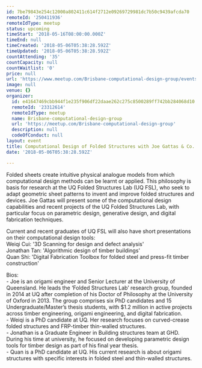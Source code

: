 ```yaml
---
id: 7be79843e254c12000a802411c614f2712e09269729981dc7b50c9439afcda70
remoteId: '250411936'
remoteIdType: meetup
status: upcoming
timeStart: '2018-05-16T08:00:00.000Z'
timeEnd: null
timeCreated: '2018-05-06T05:38:28.592Z'
timeUpdated: '2018-05-06T05:38:28.592Z'
countAttending: '35'
countCapacity: null
countWaitlist: '0'
price: null
url: 'https://www.meetup.com/Brisbane-computational-design-group/events/250411936/'
image: null
venue: {}
organizer:
  id: e41647469cbb944f1e235f906df22daae262c275c8500289ff742bb284068d10
  remoteId: '23312614'
  remoteIdType: meetup
  name: Brisbane-computational-design-group
  url: 'https://meetup.com/Brisbane-computational-design-group'
  description: null
  codeOfConduct: null
layout: event
title: Computational Design of Folded Structures with Joe Gattas & Co. @ Arup
date: '2018-05-06T05:38:28.592Z'

---
```

<p>Folded sheets create intuitive physical analogue models from which computational design methods can be learnt or applied. This philosophy is basis for research at the UQ Folded Structures Lab (UQ FSL), who seek to adapt geometric sheet patterns to invent and improve folded structures and devices. Joe Gattas will present some of the computational design capabilities and recent projects of the UQ Folded Structures Lab, with particular focus on parametric design, generative design, and digital fabrication techniques.</p> <p>Current and recent graduates of UQ FSL will also have short presentations on their computational design tools:<br/>Weiqi Cui: '3D Scanning for design and defect analysis'<br/>Jonathan Tan: 'Algorithmic design of timber buildings'<br/>Quan Shi: 'Digital Fabrication Toolbox for folded steel and press-fit timber construction'</p> <p>Bios:<br/>- Joe is an origami engineer and Senior Lecturer at the University of Queensland. He leads the ‘Folded Structures Lab’ research group, founded in 2014 at UQ after completion of his Doctor of Philosophy at the University of Oxford in 2013. The group comprises six PhD candidates and 15 Undergraduate/Master’s thesis students, with $1.2 million in active projects across timber engineering, origami engineering, and digital fabrication.<br/>- Weiqi is a PhD candidate at UQ. Her research focuses on curved-crease folded structures and FRP-timber thin-walled structures.<br/>- Jonathan is a Graduate Engineer in Building structures team at GHD. During his time at university, he focused on developing parametric design tools for timber design as part of his final year thesis.<br/>- Quan is a PhD candidate at UQ. His current research is about origami structures with specific interests in folded steel and thin-walled structures.</p>
